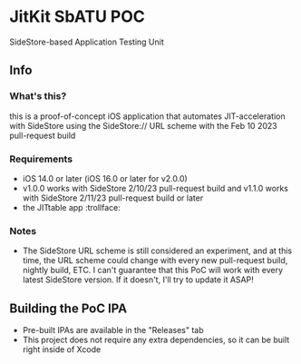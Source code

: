 # JitKit SbATU POC
SideStore-based Application Testing Unit

## Info
### What's this?

this is a proof-of-concept iOS application that automates JIT-acceleration with SideStore using the SideStore:// URL scheme with the Feb 10 2023 pull-request build

### Requirements

- iOS 14.0 or later (iOS 16.0 or later for v2.0.0)
- v1.0.0 works with SideStore 2/10/23 pull-request build and v1.1.0 works with SideStore 2/11/23 pull-request build or later
- the JITtable app :trollface:

### Notes

- The SideStore URL scheme is still considered an experiment, and at this time, the URL scheme could change with every new pull-request build, nightly build, ETC. I can't guarantee that this PoC will work with every latest SideStore version. If it doesn't, I'll try to update it ASAP!

## Building the PoC IPA
- Pre-built IPAs are available in the "Releases" tab
- This project does not require any extra dependencies, so it can be built right inside of Xcode
